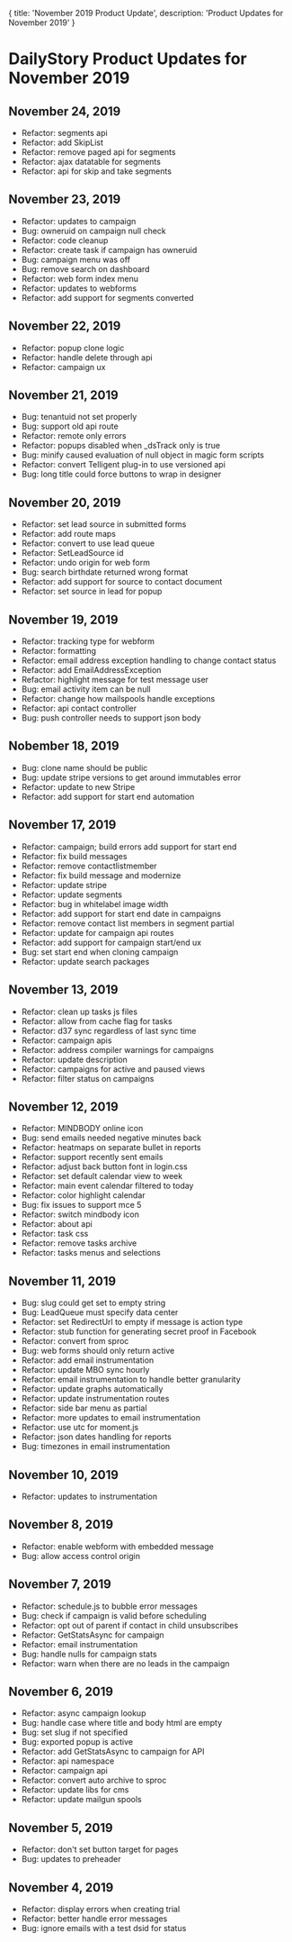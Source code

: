 {
	title: 'November 2019 Product Update',
	description: 'Product Updates for November 2019'
}
# DailyStory Product Updates for November 2019
## November 24, 2019
* Refactor: segments api
* Refactor: add SkipList
* Refactor: remove paged api for segments
* Refactor: ajax datatable for segments
* Refactor: api for skip and take segments

## November 23, 2019
* Refactor: updates to campaign
* Bug: owneruid on campaign null check
* Refactor: code cleanup
* Refactor: create task if campaign has owneruid
* Bug: campaign menu was off
* Bug: remove search on dashboard
* Refactor: web form index menu
* Refactor: updates to webforms
* Refactor: add support for segments converted

## November 22, 2019
* Refactor: popup clone logic
* Refactor: handle delete through api
* Refactor: campaign ux

## November 21, 2019
* Bug: tenantuid not set properly
* Bug: support old api route
* Refactor: remote only errors
* Refactor: popups disabled when _dsTrack only is true
* Bug: minify caused evaluation of null object in magic form scripts
* Refactor: convert Telligent plug-in to use versioned api
* Bug: long title could force buttons to wrap in designer

## November 20, 2019
* Refactor: set lead source in submitted forms
* Refactor: add route maps
* Refactor: convert to use lead queue
* Refactor: SetLeadSource id
* Refactor: undo origin for web form
* Bug: search birthdate returned wrong format
* Refactor: add support for source to contact document
* Refactor: set source in lead for popup

## November 19, 2019
* Refactor: tracking type for webform
* Refactor: formatting
* Refactor: email address exception handling to change contact status
* Refactor: add EmailAddressException
* Refactor: highlight message for test message user
* Bug: email activity item can be null
* Refactor: change how mailspools handle exceptions
* Refactor: api contact controller
* Bug: push controller needs to support json body

## Nobember 18, 2019
* Bug: clone name should be public
* Bug: update stripe versions to get around immutables error
* Refactor: update to new Stripe
* Refactor: add support for start end automation

## November 17, 2019
* Refactor: campaign; build errors add support for start end
* Refactor: fix build messages
* Refactor: remove contactlistmember
* Refactor: fix build message and modernize
* Refactor: update stripe
* Refactor: update segments
* Refactor: bug in whitelabel image width
* Refactor: add support for start end date in campaigns
* Refactor: remove contact list members in segment partial
* Refactor: update for campaign api routes
* Refactor: add support for campaign start/end ux
* Bug: set start end when cloning campaign
* Refactor: update search packages

## November 13, 2019
* Refactor: clean up tasks js files
* Refactor: allow from cache flag for tasks
* Refactor: d37 sync regardless of last sync time
* Refactor: campaign apis
* Refactor: address compiler warnings for campaigns
* Refactor: update description
* Refactor: campaigns for active and paused views
* Refactor: filter status on campaigns

## November 12, 2019
* Refactor: MINDBODY online icon
* Bug: send emails needed negative minutes back
* Refactor: heatmaps on separate bullet in reports
* Refactor: support recently sent emails
* Refactor: adjust back button font in login.css
* Refactor: set default calendar view to week
* Refactor: main event calendar filtered to today
* Refactor: color highlight calendar
* Bug: fix issues to support mce 5
* Refactor: switch mindbody icon
* Refactor: about api
* Refactor: task css
* Refactor: remove tasks archive
* Refactor: tasks menus and selections

## November 11, 2019
* Bug: slug could get set to empty string
* Bug: LeadQueue must specify data center
* Refactor: set RedirectUrl to empty if message is action type
* Refactor: stub function for generating secret proof in Facebook
* Refactor: convert from sproc
* Bug: web forms should only return active
* Refactor: add email instrumentation
* Refactor: update MBO sync hourly
* Refactor: email instrumentation to handle better granularity
* Refactor: update graphs automatically
* Refactor: update instrumentation routes
* Refactor: side bar menu as partial
* Refactor: more updates to email instrumentation
* Refactor: use utc for moment.js
* Refactor: json dates handling for reports
* Bug: timezones in email instrumentation

## November 10, 2019
* Refactor: updates to instrumentation

## November 8, 2019
* Refactor: enable webform with embedded message
* Bug: allow access control origin

## November 7, 2019
* Refactor: schedule.js to bubble error messages
* Bug: check if campaign is valid before scheduling
* Refactor: opt out of parent if contact in child unsubscribes
* Refactor: GetStatsAsync for campaign
* Refactor: email instrumentation
* Bug: handle nulls for campaign stats
* Refactor: warn when there are no leads in the campaign

## November 6, 2019
* Refactor: async campaign lookup
* Bug: handle case where title and body html are empty
* Bug: set slug if not specified
* Bug: exported popup is active
* Refactor: add GetStatsAsync to campaign for API
* Refactor: api namespace
* Refactor: campaign api
* Refactor: convert auto archive to sproc
* Refactor: update libs for cms
* Refactor: update mailgun spools

## November 5, 2019
* Refactor: don't set button target for pages
* Bug: updates to preheader

## November 4, 2019
* Refactor: display errors when creating trial
* Refactor: better handle error messages
* Bug: ignore emails with a test dsid for status